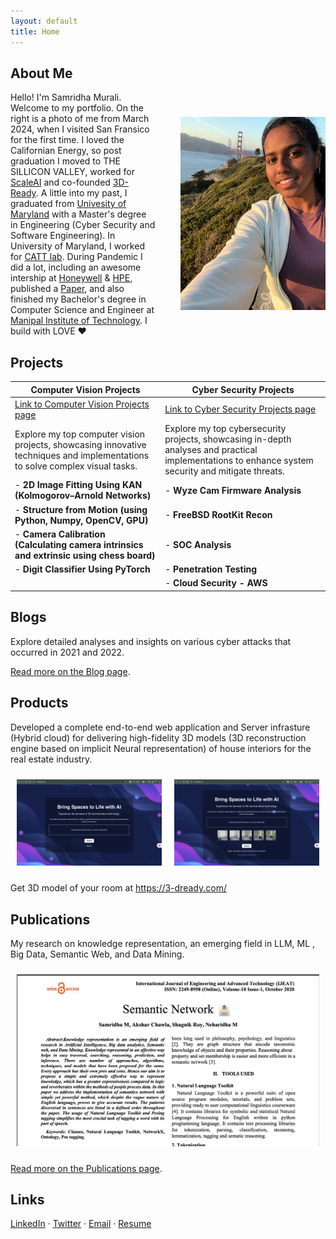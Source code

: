 ```yaml
---
layout: default
title: Home
---
```


## About Me

<div style="display: flex; align-items: center;">
  <div style="flex: 1; padding-right: 20px;">
    Hello! I'm Samridha Murali. Welcome to my portfolio. On the right is a photo of me from March 2024, when I visited San Fransico for the first time. I loved the Californian Energy, so post graduation I moved to THE SILLICON VALLEY, worked for <a href="https://scale.com/">ScaleAI</a> and co-founded <a href="http://3-dready.com/">3D-Ready</a>. A little into my past, I graduated from <a href="https://umd.edu/">Univesity of Maryland</a> with a Master's degree in Engineering (Cyber Security and Software Engineering). In University of Maryland, I worked for <a href="https://www.cattlab.umd.edu/">CATT lab</a>. During Pandemic I did a lot, including an awesome intership at <a href="https://www.honeywell.com/us/en">Honeywell</a> & <a href="https://www.hpe.com/us/en/home.html">HPE</a>, published a <a href="https://www.ijeat.org/wp-content/uploads/papers/v10i1/A17981010120.pdf"> Paper</a>, and also finished my Bachelor's degree in Computer Science and Engineer at <a href="https://www.manipal.edu/mit.html">Manipal Institute of Technology</a>. I build with LOVE ❤️ 
    <!-- Additional About Me content can go here. -->
  </div>
  <div style="flex: 1; padding-left: 20px;">
    <img src="photo.jpg" alt="Samridha Murali" style="max-width: 100%; height: auto;">
  </div>
</div>

## Projects

| Computer Vision Projects                                                                                                     | Cyber Security Projects                                                                                                                            |
| ---------------------------------------------------------------------------------------------------------------------------- | -------------------------------------------------------------------------------------------------------------------------------------------------- |
| [Link to Computer Vision Projects page](computer_vision_ml_projects.md)                                                      | [Link to Cyber Security Projects page](cyber_security_projects.md)                                                                                 |
| Explore my top computer vision projects, showcasing innovative techniques and implementations to solve complex visual tasks. | Explore my top cybersecurity projects, showcasing in-depth analyses and practical implementations to enhance system security and mitigate threats. |
| - **2D Image Fitting Using KAN (Kolmogorov–Arnold Networks)**                                                                | - **Wyze Cam Firmware Analysis**                                                                                                                   |
| - **Structure from Motion (using Python, Numpy, OpenCV, GPU)**                                                               | - **FreeBSD RootKit Recon**                                                                                                                        |
| - **Camera Calibration (Calculating camera intrinsics and extrinsic using chess board)**                                     | - **SOC Analysis**                                                                                                                                 |
| - **Digit Classifier Using PyTorch**                                                                                         | - **Penetration Testing**                                                                                                                          |
|                                                                                                                              | - **Cloud Security - AWS**                                                                                                                         |

## Blogs

Explore detailed analyses and insights on various cyber attacks that occurred in 2021 and 2022.

[Read more on the Blog page](blogs.md).

## Products

Developed a complete end-to-end web application and Server infrasture (Hybrid cloud) for delivering high-fidelity 3D models (3D reconstruction engine based on implicit Neural representation) of house interiors for the real estate industry. 

<div style="display: flex; flex-wrap: wrap;">
  <div style="flex: 1; padding: 10px;">
    <img src="images/product1.png" alt="Product 1" style="max-width: 100%; height: auto;">
  </div>
  <div style="flex: 1; padding: 10px;">
    <img src="images/product3.png" alt="Product 3" style="max-width: 100%; height: auto;">
  </div>
</div>

Get 3D model of your room at <https://3-dready.com/>

## Publications

My research on knowledge representation, an emerging field in LLM, ML , Big Data, Semantic Web, and Data Mining.

<div style="display: flex; flex-wrap: wrap;">
  <div style="flex: 1; padding: 10px;">
    <img src="images/paper1.png" alt="Product 1" style="max-width: 100%; height: auto;">
  </div>
</div>

[Read more on the Publications page](publications.md).

## Links

[LinkedIn](https://www.linkedin.com/in/m-samridha/) · [Twitter](https://x.com/murali_samridha) · [Email](mailto:msamridha16@gmail.com) · [Resume](https://docs.google.com/document/d/16qNNTf1iqsf-tbuVGM3cxHulZHWiCrAaN-g9qMXh0Tc/edit?usp=sharing)
